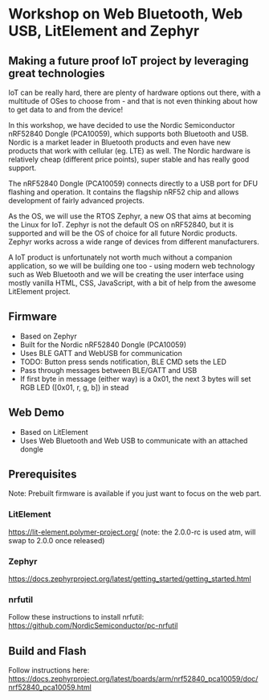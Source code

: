 # Workshop on Web Bluetooth, Web USB, LitElement and Zephyr

## Making a future proof IoT project by leveraging great technologies

IoT can be really hard, there are plenty of hardware options out there, with a multitude of OSes to choose from - and that is not even thinking about how to get data to and from the device!

In this workshop, we have decided to use the Nordic Semiconductor nRF52840 Dongle (PCA10059), which supports both Bluetooth and USB. Nordic is a market leader in Bluetooth products and even have new products that work with cellular (eg. LTE) as well. The Nordic hardware is relatively cheap (different price points), super stable and has really good support. 

The nRF52840 Dongle (PCA10059) connects directly to a USB port for DFU flashing and operation. It contains the flagship nRF52 chip and allows development of fairly advanced projects.

As the OS, we will use the RTOS Zephyr, a new OS that aims at becoming the Linux for IoT. Zephyr is not the default OS on nRF52840, but it is supported and will be the OS of choice for all future Nordic products. Zephyr works across a wide range of devices from different manufacturers. 

A IoT product is unfortunately not worth much without a companion application, so we will be building one too - using modern web technology such as Web Bluetooth and we will be creating the user interface using mostly vanilla HTML, CSS, JavaScript, with a bit of help from the awesome LitElement project.


## Firmware
* Based on Zephyr
* Built for the Nordic nRF52840 Dongle (PCA10059)
* Uses BLE GATT and WebUSB for communication
* TODO: Button press sends notification, BLE CMD sets the LED
* Pass through messages between BLE/GATT and USB
* If first byte in message (either way) is a 0x01, the next 3 bytes will set RGB LED ([0x01, r, g, b]) in stead

## Web Demo
* Based on LitElement
* Uses Web Bluetooth and Web USB to communicate with an attached dongle

## Prerequisites
Note: Prebuilt firmware is available if you just want to focus on the web part.

### LitElement
https://lit-element.polymer-project.org/ (note: the 2.0.0-rc is used atm, will swap to 2.0.0 once released)

### Zephyr
https://docs.zephyrproject.org/latest/getting_started/getting_started.html

### nrfutil
Follow these instructions to install nrfutil: https://github.com/NordicSemiconductor/pc-nrfutil

## Build and Flash
Follow instructions here: https://docs.zephyrproject.org/latest/boards/arm/nrf52840_pca10059/doc/nrf52840_pca10059.html


